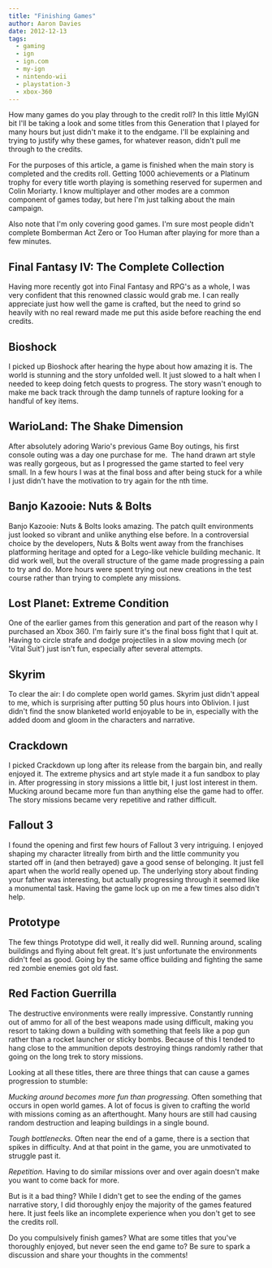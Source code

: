 ```yaml
---
title: "Finishing Games"
author: Aaron Davies
date: 2012-12-13
tags:
  - gaming
  - ign
  - ign.com
  - my-ign
  - nintendo-wii
  - playstation-3
  - xbox-360
---
```


How many games do you play through to the credit roll? In this little MyIGN bit I'll be taking a look and some titles from this Generation that I played for many hours but just didn't make it to the endgame. I'll be explaining and trying to justify why these games, for whatever reason, didn't pull me through to the credits.

For the purposes of this article, a game is finished when the main story is completed and the credits roll. Getting 1000 achievements or a Platinum trophy for every title worth playing is something reserved for supermen and Colin Moriarty. I know multiplayer and other modes are a common component of games today, but here I'm just talking about the main campaign.

Also note that I'm only covering good games. I'm sure most people didn't complete Bomberman Act Zero or Too Human after playing for more than a few minutes.

## Final Fantasy IV: The Complete Collection

Having more recently got into Final Fantasy and RPG's as a whole, I was very confident that this renowned classic would grab me. I can really appreciate just how well the game is crafted, but the need to grind so heavily with no real reward made me put this aside before reaching the end credits.

## Bioshock

I picked up Bioshock after hearing the hype about how amazing it is. The world is stunning and the story unfolded well. It just slowed to a halt when I needed to keep doing fetch quests to progress. The story wasn't enough to make me back track through the damp tunnels of rapture looking for a handful of key items.

## WarioLand: The Shake Dimension

After absolutely adoring Wario's previous Game Boy outings, his first console outing was a day one purchase for me.  The hand drawn art style was really gorgeous, but as I progressed the game started to feel very small. In a few hours I was at the final boss and after being stuck for a while I just didn't have the motivation to try again for the nth time.

## Banjo Kazooie: Nuts & Bolts

Banjo Kazooie: Nuts & Bolts looks amazing. The patch quilt environments just looked so vibrant and unlike anything else before. In a controversial choice by the developers, Nuts & Bolts went away from the franchises platforming heritage and opted for a Lego-like vehicle building mechanic. It did work well, but the overall structure of the game made progressing a pain to try and do. More hours were spent trying out new creations in the test course rather than trying to complete any missions.

## Lost Planet: Extreme Condition

One of the earlier games from this generation and part of the reason why I purchased an Xbox 360. I'm fairly sure it's the final boss fight that I quit at. Having to circle strafe and dodge projectiles in a slow moving mech (or 'Vital Suit') just isn't fun, especially after several attempts.

## Skyrim

To clear the air: I do complete open world games. Skyrim just didn't appeal to me, which is surprising after putting 50 plus hours into Oblivion. I just didn't find the snow blanketed world enjoyable to be in, especially with the added doom and gloom in the characters and narrative.

## Crackdown

I picked Crackdown up long after its release from the bargain bin, and really enjoyed it. The extreme physics and art style made it a fun sandbox to play in. After progressing in story missions a little bit, I just lost interest in them. Mucking around became more fun than anything else the game had to offer. The story missions became very repetitive and rather difficult.

## Fallout 3

I found the opening and first few hours of Fallout 3 very intriguing. I enjoyed shaping my character litreally from birth and the little community you started off in (and then betrayed) gave a good sense of belonging. It just fell apart when the world really opened up. The underlying story about finding your father was interesting, but actually progressing through it seemed like a monumental task. Having the game lock up on me a few times also didn't help.

## Prototype

The few things Prototype did well, it really did well. Running around, scaling buildings and flying about felt great. It's just unfortunate the environments didn't feel as good. Going by the same office building and fighting the same red zombie enemies got old fast.

## Red Faction Guerrilla

The destructive environments were really impressive. Constantly running out of ammo for all of the best weapons made using difficult, making you resort to taking down a building with something that feels like a pop gun rather than a rocket launcher or sticky bombs. Because of this I tended to hang close to the ammunition depots destroying things randomly rather that going on the long trek to story missions.

Looking at all these titles, there are three things that can cause a games progression to stumble:

_Mucking around becomes more fun than progressing._ Often something that occurs in open world games. A lot of focus is given to crafting the world with missions coming as an afterthought. Many hours are still had causing random destruction and leaping buildings in a single bound.

_Tough bottlenecks._ Often near the end of a game, there is a section that spikes in difficulty. And at that point in the game, you are unmotivated to struggle past it.

_Repetition._ Having to do similar missions over and over again doesn't make you want to come back for more.

But is it a bad thing? While I didn't get to see the ending of the games narrative story, I did thoroughly enjoy the majority of the games featured here. It just feels like an incomplete experience when you don't get to see the credits roll.

Do you compulsively finish games? What are some titles that you've thoroughly enjoyed, but never seen the end game to? Be sure to spark a discussion and share your thoughts in the comments!
